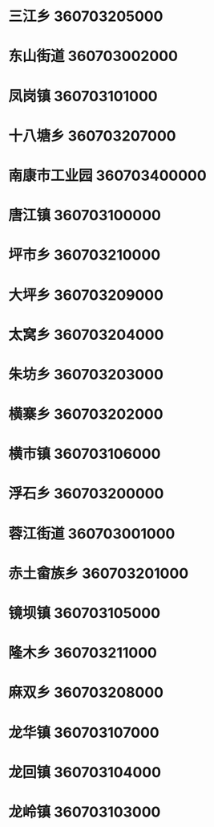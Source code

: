 # 三江乡 360703205000
# 东山街道 360703002000
# 凤岗镇 360703101000
# 十八塘乡 360703207000
# 南康市工业园 360703400000
# 唐江镇 360703100000
# 坪市乡 360703210000
# 大坪乡 360703209000
# 太窝乡 360703204000
# 朱坊乡 360703203000
# 横寨乡 360703202000
# 横市镇 360703106000
# 浮石乡 360703200000
# 蓉江街道 360703001000
# 赤土畲族乡 360703201000
# 镜坝镇 360703105000
# 隆木乡 360703211000
# 麻双乡 360703208000
# 龙华镇 360703107000
# 龙回镇 360703104000
# 龙岭镇 360703103000
